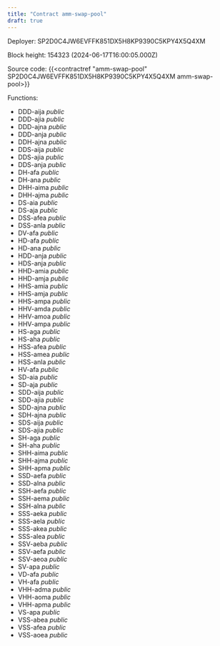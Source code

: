 ```yaml
---
title: "Contract amm-swap-pool"
draft: true
---
```

Deployer: SP2D0C4JW6EVFFK851DX5H8KP9390C5KPY4X5Q4XM


 



Block height: 154323 (2024-06-17T16:00:05.000Z)

Source code: {{<contractref "amm-swap-pool" SP2D0C4JW6EVFFK851DX5H8KP9390C5KPY4X5Q4XM amm-swap-pool>}}

Functions:

* DDD-aija _public_
* DDD-ajia _public_
* DDD-ajna _public_
* DDD-anja _public_
* DDH-ajna _public_
* DDS-aija _public_
* DDS-ajia _public_
* DDS-anja _public_
* DH-afa _public_
* DH-ana _public_
* DHH-aima _public_
* DHH-ajma _public_
* DS-aia _public_
* DS-aja _public_
* DSS-afea _public_
* DSS-anla _public_
* DV-afa _public_
* HD-afa _public_
* HD-ana _public_
* HDD-anja _public_
* HDS-anja _public_
* HHD-amia _public_
* HHD-amja _public_
* HHS-amia _public_
* HHS-amja _public_
* HHS-ampa _public_
* HHV-amda _public_
* HHV-amoa _public_
* HHV-ampa _public_
* HS-aga _public_
* HS-aha _public_
* HSS-afea _public_
* HSS-amea _public_
* HSS-anla _public_
* HV-afa _public_
* SD-aia _public_
* SD-aja _public_
* SDD-aija _public_
* SDD-ajia _public_
* SDD-ajna _public_
* SDH-ajna _public_
* SDS-aija _public_
* SDS-ajia _public_
* SH-aga _public_
* SH-aha _public_
* SHH-aima _public_
* SHH-ajma _public_
* SHH-apma _public_
* SSD-aefa _public_
* SSD-alna _public_
* SSH-aefa _public_
* SSH-aema _public_
* SSH-alna _public_
* SSS-aeka _public_
* SSS-aela _public_
* SSS-akea _public_
* SSS-alea _public_
* SSV-aeba _public_
* SSV-aefa _public_
* SSV-aeoa _public_
* SV-apa _public_
* VD-afa _public_
* VH-afa _public_
* VHH-adma _public_
* VHH-aoma _public_
* VHH-apma _public_
* VS-apa _public_
* VSS-abea _public_
* VSS-afea _public_
* VSS-aoea _public_
